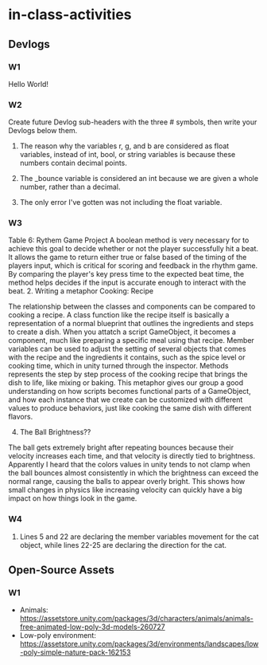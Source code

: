 # in-class-activities
## Devlogs
### W1
Hello World!

### W2
Create future Devlog sub-headers with the three # symbols, then write your Devlogs below them.
1. The reason why the variables r, g, and b are considered as float variables, instead of int, bool, or string variables is because these numbers contain decimal points. 

2. The _bounce variable is considered an int because we are given a whole number, rather than a decimal.

3. The only error I've gotten was not including the float variable.

### W3 

Table 6: Rythem Game Project
   A boolean method is very necessary for to achieve this goal to decide whether or not the player successfully hit a beat. It allows the game to return either true or false based of the timing of the players input, which is critical for scoring and feedback in the rhythm game. By comparing the player's key press time to the expected beat time, the method helps decides if the input is accurate enough to interact with the beat.
2. Writing a metaphor Cooking: Recipe

   The relationship between the classes and components can be compared to cooking a recipe. A class function like the recipe itself is basically a representation of a normal blueprint that outlines the ingredients and steps to create a dish. When you attatch a script GameObject, it becomes a component, much like preparing a specific meal using that recipe. Member variables can be used to adjust the setting of several objects that comes with the recipe and the ingredients it contains, such as the spice level or cooking time, which in unity turned through the inspector. Methods represents the step by step process of the cooking recipe that brings the dish to life, like mixing or baking. This metaphor gives our group a good understanding on how scripts becomes functional parts of a GameObject, and how each instance that we create can be customized with different values to produce behaviors, just like cooking the same dish with different flavors. 

4. The Ball Brightness??

The ball gets extremely bright after repeating bounces because their velocity increases each time, and that velocity is directly tied to brightness. Apparently I heard that the colors values in unity tends to not clamp when the ball bounces almost consistently in which the brightness can exceed the normal range, causing the balls to appear overly bright. This shows how small changes in physics like increasing velocity can quickly have a big impact on how things look in the game.

### W4 
1. Lines 5 and 22 are declaring the member variables movement for the cat object, while lines 22-25 are declaring the direction for the cat. 

## Open-Source Assets
### W1
- Animals: https://assetstore.unity.com/packages/3d/characters/animals/animals-free-animated-low-poly-3d-models-260727 
- Low-poly environment: https://assetstore.unity.com/packages/3d/environments/landscapes/low-poly-simple-nature-pack-162153 
